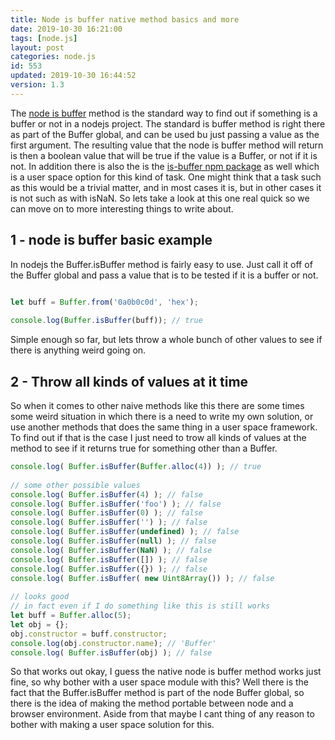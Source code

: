 ```yaml
---
title: Node is buffer native method basics and more
date: 2019-10-30 16:21:00
tags: [node.js]
layout: post
categories: node.js
id: 553
updated: 2019-10-30 16:44:52
version: 1.3
---
```


The [node is buffer](https://nodejs.org/api/buffer.html#buffer_class_method_buffer_isbuffer_obj) method is the standard way to find out if something is a buffer or not in a nodejs project. The standard is buffer method is right there as part of the Buffer global, and can be used bu just passing a value as the first argument. The resulting value that the node is buffer method will return is then a boolean value that will be true if the value is a Buffer, or not if it is not. In addition there is also the is the [is-buffer npm package](https://www.npmjs.com/package/is-buffer) as well which is a user space option for this kind of task. One might think that a task such as this would be a trivial matter, and in most cases it is, but in other cases it is not such as with isNaN. So lets take a look at this one real quick so we can move on to more interesting things to write about.

<!-- more -->

## 1 - node is buffer basic example

In nodejs the Buffer.isBuffer method is fairly easy to use. Just call it off of the Buffer global and pass a value that is to be tested if it is a buffer or not.

```js

let buff = Buffer.from('0a0b0c0d', 'hex');
 
console.log(Buffer.isBuffer(buff)); // true
```

Simple enough so far, but lets throw a whole bunch of other values to see if there is anything weird going on.

## 2 - Throw all kinds of values at it time

So when it comes to other naive methods like this there are some times some weird situation in which there is a need to write my own solution, or use another methods that does the same thing in a user space framework. To find out if that is the case I just need to trow all kinds of values at the method to see if it returns true for something other than a Buffer.

```js
console.log( Buffer.isBuffer(Buffer.alloc(4)) ); // true
 
// some other possible values
console.log( Buffer.isBuffer(4) ); // false
console.log( Buffer.isBuffer('foo') ); // false
console.log( Buffer.isBuffer(0) ); // false
console.log( Buffer.isBuffer('') ); // false
console.log( Buffer.isBuffer(undefined) ); // false
console.log( Buffer.isBuffer(null) ); // false
console.log( Buffer.isBuffer(NaN) ); // false
console.log( Buffer.isBuffer([]) ); // false
console.log( Buffer.isBuffer({}) ); // false
console.log( Buffer.isBuffer( new Uint8Array()) ); // false
 
// looks good
// in fact even if I do something like this is still works
let buff = Buffer.alloc(5);
let obj = {};
obj.constructor = buff.constructor;
console.log(obj.constructor.name); // 'Buffer'
console.log( Buffer.isBuffer(obj) ); // false
```

So that works out okay, I guess the native node is buffer method works just fine, so why bother with a user space module with this? Well there is the fact that the Buffer.isBuffer method is part of the node Buffer global, so there is the idea of making the method portable between node and a browser environment. Aside from that maybe I cant thing of any reason to bother with making a user space solution for this.